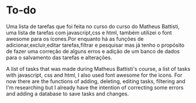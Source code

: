 # To-do

Uma lista de tarefas que foi feita no curso do curso do Matheus Battisti, uma lista de tarefas com javascript,css e html, também utilizei o font awesome para os ícones.Por enquanto há as funções de adicionar,excluir,editar tarefas,filtrar e pesquisar mas já tenho o propósito de fazer uma correção de alguns erros e adição de um banco de dados para o salvamento das tarefas e alterações.


A list of tasks that was made during Matheus Battisti's course, a list of tasks with javascript, css and html, I also used font awesome for the icons. For now there are the functions of adding, deleting, editing tasks, filtering and I'm researching but I already have the intention of correcting some errors and adding a database to save tasks and changes.
